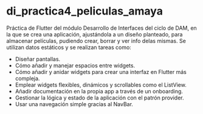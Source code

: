 # di_practica4_peliculas_amaya

Práctica de Flutter del módulo Desarrollo de Interfaces del ciclo de DAM, en la que se crea una aplicación, ajustándola a un diseño planteado, para almacenar películas, pudiendo crear, borrar y ver info delas mismas. Se utilizan datos estáticos y se realizan tareas como:

- Diseñar pantallas.
- Cómo añadir y manejar espacios entre widgets.
- Cómo añadir y anidar widgets para crear una interfaz en Flutter más compleja.
- Emplear widgets flexibles, dinámicos y scrollables como el ListView.
- Añadir documentación en la propia app a través de un onboarding.
- Gestionar la lógica y estado de la aplicación con el patrón provider.
- Usar una navegación simple gracias al NavBar.
